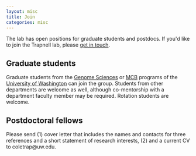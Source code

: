 ```yaml
---
layout: misc
title: Join
categories: misc
---
```


The lab has open positions for graduate students and postdocs.  If you'd like to join the Trapnell lab, please [get in touch](http://cole-trapnell-lab.github.io/misc/contact/).

## Graduate students

Graduate students from the [Genome Sciences](http://www.gs.washington.edu/academics/gradprogram/index.htm) or [MCB](https://depts.washington.edu/mcb/) programs of the [University of Washington](http://www.washington.edu/) can join the group. Students from other departments are welcome as well, although co-mentorship with a department faculty member may be required. Rotation students are welcome.

## Postdoctoral fellows

Please send (1) cover letter that includes the names and contacts for three references and a short statement of research interests, (2) and a current CV to coletrap<span style="display:none">obfuscate</span>@uw.edu.
